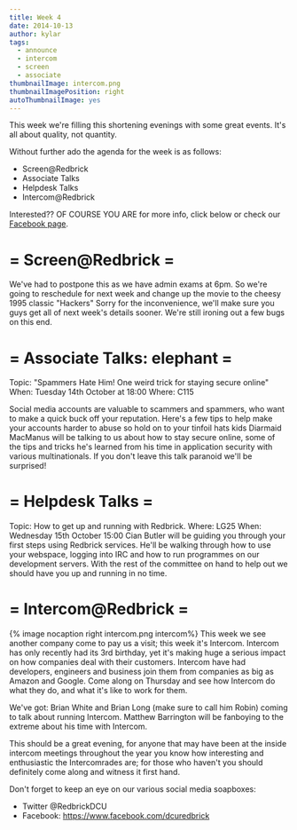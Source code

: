 ```yaml
---
title: Week 4
date: 2014-10-13
author: kylar
tags:
  - announce
  - intercom
  - screen
  - associate
thumbnailImage: intercom.png
thumbnailImagePosition: right
autoThumbnailImage: yes
---
```


This week we're filling this shortening evenings with some great events.
It's all about quality, not quantity.

Without further ado the agenda for the week is as follows:
- Screen@Redbrick
- Associate Talks
- Helpdesk Talks
- Intercom@Redbrick

Interested?? OF COURSE YOU ARE for more info, click below or check
our [Facebook page](https://www.facebook.com/dcuredbrick).

= Screen@Redbrick =
======================
We've had to postpone this as we have admin exams at 6pm.
So we're going to reschedule for next week and change up the movie to the cheesy
1995 classic "Hackers" Sorry for the inconvenience, we'll make sure you guys get
all of next week's details sooner. We're still ironing out a few bugs on this
end.

= Associate Talks: elephant =
================================
Topic: "Spammers Hate Him! One weird trick for staying secure online"
When: Tuesday 14th October at 18:00
Where: C115


Social media accounts are valuable to scammers and spammers, who want to make a
quick buck off your reputation. Here's a few tips to help make your accounts
harder to abuse so hold on to your tinfoil hats kids Diarmaid MacManus will be
talking to us about how to stay secure online, some of the tips and tricks he's
learned from his time in application security with various multinationals. If
you don't leave this talk paranoid we'll be surprised!

= Helpdesk Talks =
====================
Topic: How to get up and running with Redbrick.
Where: LG25
When: Wednesday 15th October 15:00
Cian Butler will be guiding you through your first steps using Redbrick
services. He'll be walking through how to use your webspace, logging into IRC
and how to run programmes on our development servers. With the rest of the
committee on hand to help out we should have you up and running in no time.

= Intercom@Redbrick =
==================
{% image nocaption right intercom.png intercom%}
This week we see another company come to pay us a visit; this week it's
Intercom.
Intercom has only recently had its 3rd birthday, yet it's making huge a serious
impact on how companies deal with their customers. Intercom have had developers,
engineers and business join them from companies as big as Amazon and
Google. Come along on Thursday and see how Intercom do what they do, and
what it's like to work for them.

We've got:
Brian White and Brian Long (make sure to call him Robin) coming to talk
about running Intercom.
Matthew Barrington will be fanboying to the extreme about his time with
Intercom.

This should be a great evening, for anyone that may have been at the
inside intercom meetings throughout the year you know how interesting and
enthusiastic the Intercomrades are; for those who haven't you should
definitely come along and witness it first hand.

Don't forget to keep an eye on our various social media soapboxes:
- Twitter @RedbrickDCU
- Facebook: https://www.facebook.com/dcuredbrick
